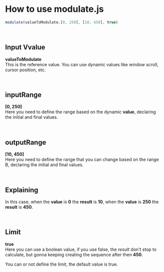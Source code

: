 # How to use modulate.js

```js
modulate(valueToModulate,[0, 250], [10, 450], true)
```

<br>

## Input Vvalue

**valueToModulate**
<br>
This is the reference value. You can use dynamic values like window scroll, cursor position, etc.

<br>

## inputRange

**[0, 250]**
<br>
Here you need to define the range based on the dynamic **value**, declaring the initial and final values.

<br>

## outputRange

**[10, 450]**
<br>
Here you need to define the range that you can change based on the range B, declaring the initial and final values.


<br>

## Explaining

In this case, when the **value**  is **0** the **result** is **10**, when the **value** is **250** the **result** is **450**.


<br>

## Limit

**true**
<br>
Here you can use a boolean value, if you use false, the *result* don't stop to calculate, but gonna keeping creating the sequence after then **450**.

You can or not define the limit, the default value is true.
